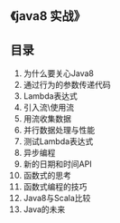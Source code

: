 
## 《java8 实战》

## 目录
1. 为什么要关心Java8
2. 通过行为的参数传递代码
3. Lambda表达式
4. 引入流\使用流
6. 用流收集数据
7. 并行数据处理与性能
8. 测试Lambda表达式
11. 异步编程
12. 新的日期和时间API
13. 函数式的思考
14. 函数式编程的技巧
15. Java8与Scala比较
16. Java的未来
